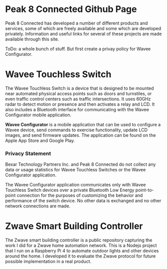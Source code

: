 # Peak 8 Connected Github Page

Peak 8 Connected has developed a number of different products and services, some of which are freely available and some which are developed privately. Information and useful links for several of these projects are made available through this site.

ToDo: a whole bunch of stuff. But first create a privay policy for Wavee Configurator.

# Wavee Touchless Switch

The Wavee Touchless Switch is a device that is designed to be mounted near automated physical access points such as doors and turnstiles, or even traffic control centers such as traffic intersections. It uses 60GHz radar to detect motion or presence and then activates a relay and LCD. It also includes a Bluetooth interface for communicating with the Wavee Configurator mobile application.

**Wavee Configurator** is a mobile application that can be used to configure a Wavee device, send commands to exercise functionality, update LCD images, and send firmware updates. The application can be found on the Apple App Store and Google Play.

### Privacy Statement

Bexar Technology Partners Inc. and Peak 8 Connected do not collect any data or usage statistics for Wavee Touchless Switches or the Wavee Configurator application. 

The Wavee Configurator application communicates only with Wavee Touchless Switch devices over a private Bluetooth Low Energy point-to-point connection for the purposes of customizing the behavior and performance of the switch device. No other data is exchanged and no other network connections are made.

# Zwave Smart Building Controller

The Zwave smart building controller is a public repository capturing the work I did for a Zwave home automation network. This is a Nodejs project that I run on a Raspberry Pi 4 to automate outdoor lights and other devices around the home. I developed it to evaluate the Zwave protocol for future possible implementation in a real product.


